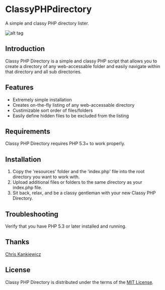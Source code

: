 # ClassyPHPdirectory

A simple and classy PHP directory lister.

![alt tag](http://i.imgur.com/hJSOrSG.png)

## Introduction

Classy PHP Directory is a simple and classy PHP script that allows you to create a directory of any web-accessable folder and easily navigate within that directory and all sub directories.

## Features
- Extremely simple installation
- Creates on-the-fly listing of any web-accessable directory
- Custimizable sort order of files/folders
- Easily define hidden files to be excluded from the listing

## Requirements

Classy PHP Directory requires PHP 5.3+ to work properly.

## Installation

1. Copy the 'resources' folder and the 'index.php' file into the root directory you want to work with.
2. Upload additional files or folders to the same directory as your index.php file.
3. Sit back, relax, and be a classy gentleman with your new Classy PHP Directory.

## Troubleshooting

Verify that you have PHP 5.3 or later installed and running.

## Thanks

[Chris Kankiewicz](http://www.chriskankiewicz.com)

## License

Classy PHP Directory is distributed under the terms of the
[MIT License](http://www.opensource.org/licenses/mit-license.php).
